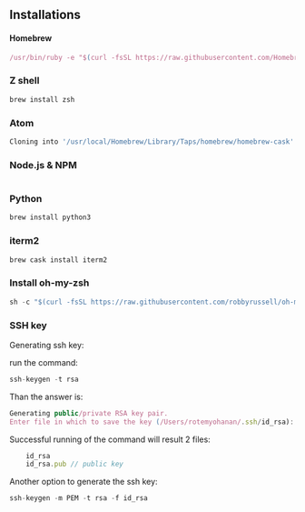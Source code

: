 
## Installations

#### Homebrew
```javascript
/usr/bin/ruby -e "$(curl -fsSL https://raw.githubusercontent.com/Homebrew/install/master/install)"
```

### Z shell
```javascript
brew install zsh

```

### Atom

```javascript
Cloning into '/usr/local/Homebrew/Library/Taps/homebrew/homebrew-cask'...
```

### Node.js & NPM
```javascript

```

### Python
```javascript
brew install python3
```

### iterm2
```javascript
brew cask install iterm2
```
### Install oh-my-zsh
```javascript
sh -c "$(curl -fsSL https://raw.githubusercontent.com/robbyrussell/oh-my-zsh/master/tools/install.sh)"
```


### SSH key
 Generating ssh key:

run the command:
```javascript
ssh-keygen -t rsa
```

Than the answer is:
```javascript
Generating public/private RSA key pair.
Enter file in which to save the key (/Users/rotemyohanan/.ssh/id_rsa):
```

Successful running of the command will result 2 files:
```javascript
    id_rsa
    id_rsa.pub // public key
```

Another option to generate the ssh key:
```javascript
ssh-keygen -m PEM -t rsa -f id_rsa
```


